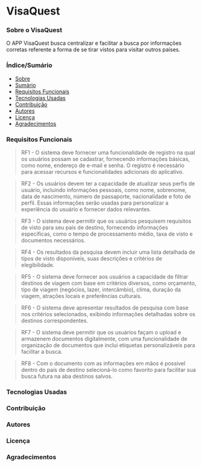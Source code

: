 # VisaQuest

### Sobre o VisaQuest

O APP VisaQuest busca centralizar e facilitar a busca por informações corretas referente a forma de se tirar vistos para
visitar outros países.

### Índice/Sumário

* [Sobre](###sobre-o-visaquest)
* [Sumário](###índice/sumário)
* [Requisitos Funcionais](###requisitos-funcionais)
* [Tecnologias Usadas](###tecnologias-usadas)
* [Contribuição](###contribuição)
* [Autores](###autores)
* [Licença](###licença)
* [Agradecimentos](###agradecimentos)

### Requisitos Funcionais

> RF1 -  O sistema deve fornecer uma funcionalidade de registro na qual os usuários possam se cadastrar, fornecendo informações básicas, como nome, endereço de e-mail e senha. O registro é necessário para acessar recursos e funcionalidades adicionais do aplicativo.

> RF2 -  Os usuários devem ter a capacidade de atualizar seus perfis de usuário, incluindo informações pessoais, como nome, sobrenome, data de nascimento, número de passaporte, nacionalidade e foto de perfil. Essas informações serão usadas para personalizar a experiência do usuário e fornecer dados relevantes.

> RF3 - O sistema deve permitir que os usuários pesquisem requisitos de visto para seu país de destino, fornecendo informações específicas, como o tempo de processamento médio, taxa de visto e documentos necessários.

> RF4 - Os resultados da pesquisa devem incluir uma lista detalhada de tipos de visto disponíveis, suas descrições e critérios de elegibilidade.

> RF5 - O sistema deve fornecer aos usuários a capacidade de filtrar destinos de viagem com base em critérios diversos, como orçamento, tipo de viagem (negócios, lazer, intercâmbio), clima, duração da viagem, atrações locais e preferências culturais.

> RF6 - O sistema deve apresentar resultados de pesquisa com base nos critérios selecionados, exibindo informações detalhadas sobre os destinos correspondentes.

> RF7 - O sistema deve permitir que os usuários façam o upload e armazenem documentos digitalmente, com uma funcionalidade de organização de documentos que inclui etiquetas personalizáveis para facilitar a busca.

> RF8 - Com o documento com as informações em mãos é possível dentro do país de destino selecioná-lo como favorito para facilitar sua busca futura na aba destinos salvos.

### Tecnologias Usadas

### Contribuição

### Autores

### Licença

### Agradecimentos
